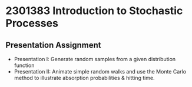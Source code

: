 # 2301383 Introduction to Stochastic Processes
## Presentation Assignment

- Presentation I: Generate random samples from a given distribution function
- Presentation II: Animate simple random walks and use the Monte Carlo method to illustrate absorption probabilities & hitting time.